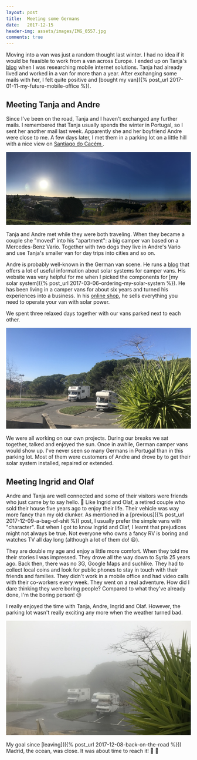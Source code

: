 ```yaml
---
layout: post
title:  Meeting some Germans
date:   2017-12-15
header-img: assets/images/IMG_0557.jpg
comments: true
---
```


Moving into a van was just a random thought last winter. I had no idea if it would be feasible to work from a van across Europe. I ended up on Tanja's [blog](https://www.crosli.de/) when I was researching mobile internet solutions. Tanja had already lived and worked in a van for more than a year. After exchanging some mails with her, I felt quite positive and [bought my van]({% post_url 2017-01-11-my-future-mobile-office %}).

## Meeting Tanja and Andre

Since I've been on the road, Tanja and I haven't exchanged any further mails. I remembered that Tanja usually spends the winter in Portugal, so I sent her another mail last week. Apparently she and her boyfriend Andre were close to me. A few days later, I met them in a parking lot on a little hill with a nice view on [Santiago do Cacém
](https://www.google.it/maps/place/Santiago+do+Cacém,+Portugal/).

![View from the parking lot on Santiago do Cacém](/assets/images/IMG_0557.jpg)

Tanja and Andre met while they were both traveling. When they became a couple she "moved" into his "apartment": a big camper van based on a Mercedes-Benz Vario. Together with two dogs they live in Andre's Vario and use Tanja's smaller van for day trips into cities and so on.

Andre is probably well-known in the German van scene. He runs a [blog](https://www.amumot.de/blog/) that offers a lot of useful information about solar systems for camper vans. His website was very helpful for me when I picked the components for [my solar system]({% post_url 2017-03-06-ordering-my-solar-system %}). He has been living in a camper vans for about six years and turned his experiences into a business. In his [online shop](https://www.amumot-shop.de/), he sells everything you need to operate your van with solar power.

We spent three relaxed days together with our vans parked next to each other.

![Andre's and my van parked next to each other](/assets/images/IMG_0567.jpg)

We were all working on our own projects. During our breaks we sat together, talked and enjoyed the sun. Once in awhile, German camper vans would show up. I've never seen so many Germans in Portugal than in this parking lot. Most of them were customers of Andre and drove by to get their solar system installed, repaired or extended.

## Meeting Ingrid and Olaf

Andre and Tanja are well connected and some of their visitors were friends who just came by to say hello. :wave: Like Ingrid and Olaf, a retired couple who sold their house five years ago to enjoy their life. Their vehicle was way more fancy than my old clunker. As mentioned in a [previous]({% post_url 2017-12-09-a-bag-of-shit %}) post, I usually prefer the simple vans with "character". But when I got to know Ingrid and Olaf, I learnt that prejudices might not always be true. Not everyone who owns a fancy RV is boring and watches TV all day long (although a lot of them do! :satisfied:).

They are double my age and enjoy a little more comfort. When they told me their stories I was impressed. They drove all the way down to Syria 25 years ago. Back then, there was no 3G, Google Maps and suchlike. They had to collect local coins and look for public phones to stay in touch with their friends and families. They didn't work in a mobile office and had video calls with their co-workers every week. They went on a real adventure. How did I dare thinking they were boring people? Compared to what they've already done, I'm the boring person! :wink:

I really enjoyed the time with Tanja, Andre, Ingrid and Olaf. However, the parking lot wasn't really exciting any more when the weather turned bad.

![Cloudy parking lot](/assets/images/IMG_0574.jpg)

My goal since [leaving](({% post_url 2017-12-08-back-on-the-road %})) Madrid, the ocean, was close. It was about time to reach it! :minibus: :wave:
